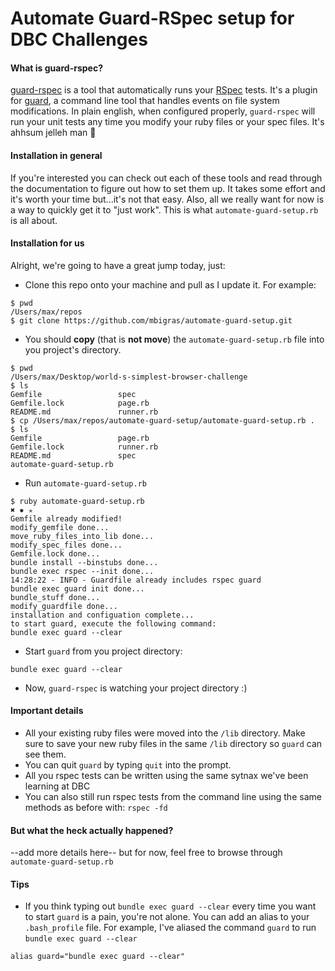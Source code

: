 # Automate Guard-RSpec setup for DBC Challenges
#### What is guard-rspec?
[guard-rspec](https://github.com/guard/guard-rspec) is a tool that automatically runs your [RSpec](https://github.com/rspec/rspec) tests. It's a plugin for [guard](https://github.com/guard/guard-rspec), a command line tool that handles events on file system modifications. In plain english, when configured properly, `guard-rspec` will run your unit tests any time you modify your ruby files or your spec files. It's ahhsum jelleh man :turtle:

#### Installation in general
If you're interested you can check out each of these tools and read through the documentation to figure out how to set them up. It takes some effort and it's worth your time but...it's not that easy. Also, all we really want for now is a way to quickly get it to "just work". This is what `automate-guard-setup.rb` is all about.

#### Installation for us
Alright, we're going to have a great jump today, just:

* Clone this repo onto your machine and pull as I update it. For example:

```
$ pwd
/Users/max/repos
$ git clone https://github.com/mbigras/automate-guard-setup.git
```
* You should **copy** (that is **not move**) the `automate-guard-setup.rb` file into you project's directory.

```
$ pwd                           
/Users/max/Desktop/world-s-simplest-browser-challenge
$ ls
Gemfile                 spec
Gemfile.lock            page.rb
README.md               runner.rb
$ cp /Users/max/repos/automate-guard-setup/automate-guard-setup.rb .
$ ls
Gemfile                 page.rb
Gemfile.lock            runner.rb
README.md               spec
automate-guard-setup.rb
```

* Run `automate-guard-setup.rb`

```
$ ruby automate-guard-setup.rb                                                                                               ✖ ✹ ✭
Gemfile already modified!
modify_gemfile done...
move_ruby_files_into_lib done...
modify_spec_files done...
Gemfile.lock done...
bundle install --binstubs done...
bundle exec rspec --init done...
14:28:22 - INFO - Guardfile already includes rspec guard
bundle exec guard init done...
bundle_stuff done...
modify_guardfile done...
installation and configuation complete...
to start guard, execute the following command:
bundle exec guard --clear
```

* Start `guard` from you project directory:

```
bundle exec guard --clear
```

* Now, `guard-rspec` is watching your project directory :)

#### Important details
* All your existing ruby files were moved into the `/lib` directory. Make sure to save your new ruby files in the same `/lib` directory so `guard` can see them.
* You can quit `guard` by typing `quit` into the prompt.
* All you rspec tests can be written using the same sytnax we've been learning at DBC
* You can also still run rspec tests from the command line using the same methods as before with: `rspec -fd`


#### But what the heck actually happened?
--add more details here-- but for now, feel free to browse through `automate-guard-setup.rb`

#### Tips
* If you think typing out `bundle exec guard --clear` every time you want to start `guard` is a pain, you're not alone. You can add an alias to your `.bash_profile` file. For example, I've aliased the command `guard` to run `bundle exec guard --clear`

```
alias guard="bundle exec guard --clear"
```





